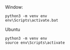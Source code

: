 
Window:
```
python3 -m venv env
env\Scripts\activate.bat
```

Ubuntu
```
python3 -m venv env
source env\Scripts\activate
```